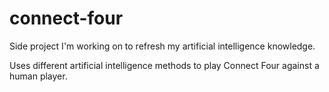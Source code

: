 # connect-four
Side project I'm working on to refresh my artificial intelligence knowledge.

Uses different artificial intelligence methods to play Connect Four against a human player.
